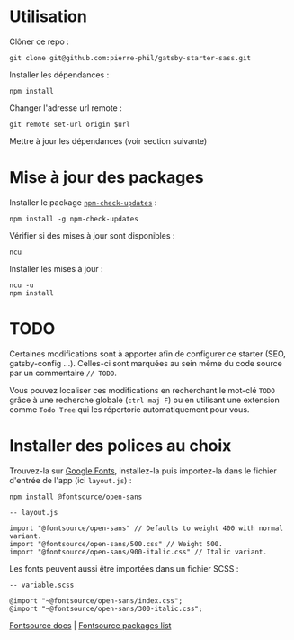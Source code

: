 # Utilisation

Clôner ce repo :

`git clone git@github.com:pierre-phil/gatsby-starter-sass.git`

Installer les dépendances :

`npm install`

Changer l'adresse url remote :

`git remote set-url origin $url`

Mettre à jour les dépendances (voir section suivante)

# Mise à jour des packages

Installer le package [`npm-check-updates`](https://www.npmjs.com/package/npm-check-updates) :

`npm install -g npm-check-updates`

Vérifier si des mises à jour sont disponibles :

`ncu`

Installer les mises à jour :

```
ncu -u
npm install
```

# TODO

Certaines modifications sont à apporter afin de configurer ce starter (SEO, gatsby-config ...). Celles-ci sont marquées au sein même du code source par un commentaire `// TODO`.

Vous pouvez localiser ces modifications en recherchant le mot-clé `TODO` grâce à une recherche globale (`ctrl maj F`) ou en utilisant une extension comme `Todo Tree` qui les répertorie automatiquement pour vous.

# Installer des polices au choix

Trouvez-la sur [Google Fonts](https://fonts.google.com/), installez-la puis importez-la dans le fichier d'entrée de l'app (ici `layout.js`) :

`npm install @fontsource/open-sans`

```
-- layout.js

import "@fontsource/open-sans" // Defaults to weight 400 with normal variant.
import "@fontsource/open-sans/500.css" // Weight 500.
import "@fontsource/open-sans/900-italic.css" // Italic variant.
```

Les fonts peuvent aussi être importées dans un fichier SCSS :

```
-- variable.scss

@import "~@fontsource/open-sans/index.css";
@import "~@fontsource/open-sans/300-italic.css";
```

[Fontsource docs](https://github.com/fontsource/fontsource#installation) | [Fontsource packages list](https://github.com/fontsource/fontsource/tree/master/packages)
